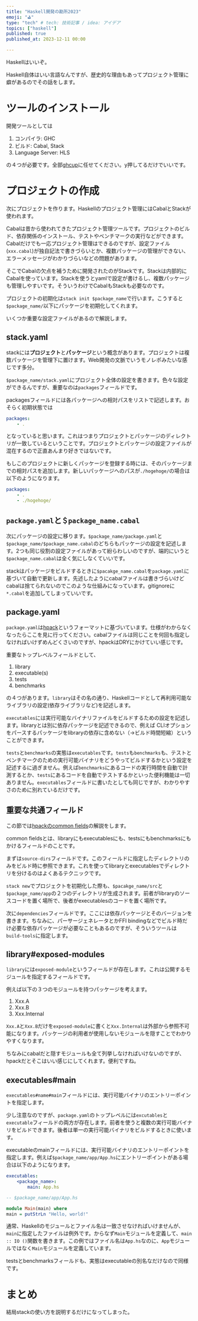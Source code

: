 ```yaml
---
title: "Haskell開発の勘所2023"
emoji: "⛳"
type: "tech" # tech: 技術記事 / idea: アイデア
topics: ["haskell"]
published: true
published_at: 2023-12-11 00:00

---
```


Haskellはいいぞ。

Haskell自体はいい言語なんですが、歴史的な理由もあってプロジェクト管理に癖があるのでその話をします。

# ツールのインストール

開発ツールとしては
1. コンパイラ: GHC
2. ビルド: Cabal, Stack
3. Language Server: HLS

の４つが必要です。全部[ghcup](https://www.haskell.org/ghcup/)に任せてください。y押してるだけでいいです。

# プロジェクトの作成
次にプロジェクトを作ります。Haskellのプロジェクト管理にはCabalとStackが使われます。

Cabalは昔から使われてきたプロジェクト管理ツールです。プロジェクトのビルド、依存関係のインストール、テストやベンチマークの実行などができます。
Cabalだけでも一応プロジェクト管理はできるのですが、設定ファイル(`xxx.cabal`)が独自記法で書きづらいとか、複数パッケージの管理ができない、エラーメッセージがわかりづらいなどの問題があります。

そこでCabalの欠点を補うために開発されたのがStackです。Stackは内部的にCabalを使っています。Stackを使うとyamlで設定が書けるし、複数パッケージも管理しやすいです。そういうわけでCabalもStackも必要なのです。

プロジェクトの初期化は`stack init $package_name`で行います。こうすると`$package_name/`以下にパッケージを初期化してくれます。

いくつか重要な設定ファイルがあるので解説します。

## stack.yaml
stackには**プロジェクト**と**パッケージ**という概念があります。プロジェクトは複数パッケージを管理下に置けます。Web開発の文脈でいうモノレポみたいな感じです多分。

`$package_name/stack.yaml`にプロジェクト全体の設定を書きます。色々な設定ができるんですが、重要なのは`packages`フィールドです。

packagesフィールドには各パッケージへの相対パスをリストで記述します。おそらく初期状態では
```yaml
packages:
    - .
```
となっていると思います。これはつまりプロジェクトとパッケージのディレクトリが一致しているということです。プロジェクトとパッケージの設定ファイルが混在するので正直あんまり好きではないです。

もしこのプロジェクトに新しくパッケージを登録する時には、そのパッケージまでの相対パスを追加します。新しいパッケージへのパスが`./hogehoge/`の場合は以下のようになります。

```yaml
packages:
    - .
    - ./hogehoge/
```

## `package.yaml`と`＄package_name.cabal`
次にパッケージの設定に移ります。`$package_name/package.yaml`と`$package_name/$package_name.cabal`のどちらもパッケージの設定を記述します。2つも同じ役割の設定ファイルがあって紛らわしいのですが、端的にいうと`$package_name.cabal`は全く気にしなくていいです。

stackはパッケージをビルドするときに`$pacakge_name.cabal`を`package.yaml`に基づいて自動で更新します。先述したようにcabalファイルは書きづらいけどcabalは捨てられないのでこのような仕組みになっています。gitignoreに`*.cabal`を追加してしまっていいです。

## package.yaml
`package.yaml`は[hpack](https://github.com/sol/hpack?tab=readme-ov-file#documentation)というフォーマットに基づいています。仕様がわからなくなったらここを見に行ってください。cabalファイルは同じことを何回も指定しなければいけずめんどくさいのですが、hpackはDRYにかけていい感じです。

重要なトップレベルフィールドとして、
1. library
2. executable(s)
3. tests
4. benchmarks

の４つがあります。`library`はその名の通り、Haskellコードとして再利用可能なライブラリの設定(依存ライブラリなど)を記述します。

`executables`には実行可能なバイナリファイルをビルドするための設定を記述します。libraryとは別に依存パッケージを記述できるので、例えば CLIオプションをパースするパッケージをlibraryの依存に含めない（->ビルド時間短縮）ということができます。

`tests`と`benchmarks`の実態は`executables`です。`tests`も`benchmarks`も、テストとベンチマークのための実行可能バイナリをどうやってビルドするかという設定を記述するに過ぎません。例えば`benchmarks`にあるコードの実行時間を自動で計測するとか、`tests`にあるコードを自動でテストするかといった便利機能は一切ありません。`executables`フィールドに書いたとしても同じですが、わかりやすさのために別れているだけです。

## 重要な共通フィールド
この節では[hpackのcommon fields](https://github.com/sol/hpack?tab=readme-ov-file#common-fields)の解説をします。

common fieldsとは、libraryにもexecutablesにも、testsにもbenchmarksにもかけるフィールドのことです。

まずは`source-dirs`フィールドです。このフィールドに指定したディレクトリのみをビルド時に参照できます。これを使ってlibraryとexecutablesでディレクトリを分けるのはよくあるテクニックです。

`stack new`でプロジェクトを初期化した際も、`$pacakge_name/src`と`$package_name/app`の２つのディレクトリが生成されます。前者がlibraryのソースコードを置く場所で、後者がexecutablesのコードを置く場所です。

次に`dependencies`フィールドです。ここには依存パッケージとそのバージョンを書きます。ちなみに、パーサージェネレータとかFFI bindingなどでビルド時だけ必要な依存パッケージが必要なこともあるのですが、そういうツールは`build-tools`に指定します。


## library#exposed-modules
`library`には`exposed-module`というフィールドが存在します。これは公開するモジュールを指定するフィールドです。

例えば以下の３つのモジュールを持つパッケージを考えます。
1. Xxx.A
2. Xxx.B
3. Xxx.Internal

`Xxx.A`と`Xxx.B`だけを`exposed-module`に書くと`Xxx.Internal`は外部から参照不可能になります。パッケージの利用者が使用しないモジュールを隠すことでわかりやすくなります。

ちなみにcabalだと隠すモジュールも全て列挙しなければいけないのですが、hpackだとそこはいい感じにしてくれます。便利ですね。

## executables#main
`executables#name#main`フィールドには、実行可能バイナリのエントリーポイントを指定します。

少し注意なのですが、`package.yaml`のトップレベルには`excutables`と`executable`フィールドの両方が存在します。前者を使うと複数の実行可能バイナリをビルドできます。後者は単一の実行可能バイナリをビルドするときに使います。

executableのmainフィールドには、実行可能バイナリのエントリーポイントを指定します。例えば`$package_name/app/App.hs`にエントリーポイントがある場合は以下のようになります。

```yaml
executables:
    <package_name>:
        main: App.hs
```

```haskell
-- $package_name/app/App.hs

module Main(main) where
main = putStrLn "Hello, world!"
```
通常、Haskellのモジュールとファイル名は一致させなければいけませんが、`main`に指定したファイルは例外です。からなず`Main`モジュールを定義して、`main :: IO ()`関数を書きます。この例ではファイル名は`App.hs`なのに、`App`モジュールではなく`Main`モジュールを定義しています。

testsとbenchmarksフィールドも、実態はexecutableの別名なだけなので同様です。

# まとめ
結局stackの使い方を説明するだけになってしまった。